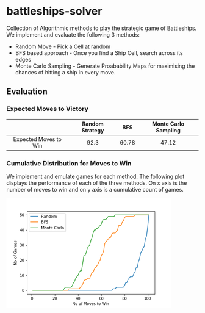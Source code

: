 # battleships-solver

Collection of Algorithmic methods to play the strategic game of Battleships. We implement and evaluate the following 3 methods: 

* Random Move - Pick a Cell at random
* BFS based approach - Once you find a Ship Cell, search across its edges
* Monte Carlo Sampling - Generate Proabability Maps for maximising the chances of hitting a ship in every move.

## Evaluation

### Expected Moves to Victory

|                       |  Random Strategy |  BFS  | Monte Carlo Sampling |
|:---------------------:|:----------------:|:-----:|:--------------------:|
| Expected Moves to Win |       92.3       | 60.78 |         47.12        |

### Cumulative Distribution for Moves to Win 
We implement and emulate games for each method. The following plot displays the performance of each of the three methods. On x axis is the number of moves to win and on y axis is a cumulative count of games.

![evaluation](./data/battleship-algo-eval.png)
